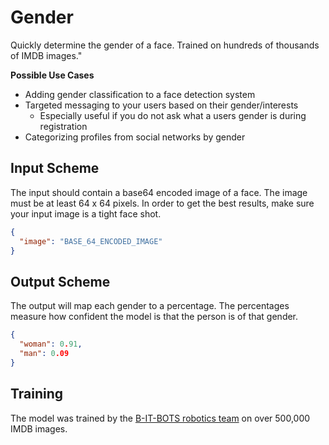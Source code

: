 # Gender
Quickly determine the gender of a face. Trained on hundreds of thousands of IMDB images."

**Possible Use Cases**
  * Adding gender classification to a face detection system
  * Targeted messaging to your users based on their gender/interests
    * Especially useful if you do not ask what a users gender is during registration
  * Categorizing profiles from social networks by gender


## Input Scheme
The input should contain a base64 encoded image of a face. The image must be at least 
64 x 64 pixels. In order to get the best results, make sure your input image is a tight face shot.
``` json
{
  "image": "BASE_64_ENCODED_IMAGE"
}
```

## Output Scheme
The output will map each gender to a percentage. The percentages measure how confident 
the model is that the person is of that gender.
``` json
{
  "woman": 0.91,
  "man": 0.09
}
```


## Training
The model was trained by the [B-IT-BOTS robotics team][1] on over 500,000 IMDB images. 


[1]: https://mas-group.inf.h-brs.de/?page_id=622
